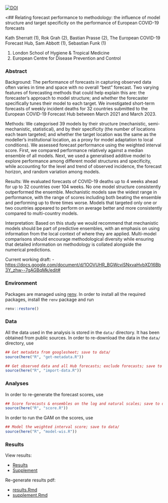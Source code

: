 [![DOI](https://zenodo.org/badge/644420305.svg)](https://doi.org/10.5281/zenodo.14903161)

\<## Relating forecast performance to methodology: the influence of
model structure and target specificity on the performance of European
COVID-19 forecasts

Kath Sherratt (1), Rok Grah (2), Bastian Prasse (2), The European
COVID-19 Forecast Hub, Sam Abbott (1), Sebastian Funk (1)

1)  London School of Hygiene & Tropical Medicine
2)  European Centre for Disease Prevention and Control

### Abstract

Background: The performance of forecasts in capturing observed data
often varies in time and space with no overall “best” forecast. Two
varying features of forecasting methods that could help explain this
are: the forecaster’s approach to model structure; and whether the
forecaster specifically tunes their model to each target. We
investigated short-term forecasts of weekly incident deaths for 32
countries submitted to the European COVID-19 Forecast Hub between March
2021 and March 2023.

Methods: We categorised 39 models by their structure (mechanistic,
semi-mechanistic, statistical), and by their specificity (the number of
locations each team targeted; and whether the target location was the
same as the modeller’s institutional location, as a proxy for model
adaptation to local conditions). We assessed forecast performance using
the weighted interval score. First, we compared performance relatively
against a median ensemble of all models. Next, we used a generalised
additive model to explore performance among different model structures
and specificity, while accounting for the level and trend of observed
incidence, the forecast horizon, and random variation among models.

Results: We evaluated forecasts of COVID-19 deaths up to 4 weeks ahead
for up to 32 countries over 104 weeks. No one model structure
consistently outperformed the ensemble. Mechanistic models saw the
widest range in performance, with the range of scores including both
beating the ensemble and performing up to three times worse. Models that
targeted only one or two countries appeared to perform on average better
and more consistently compared to multi-country models.

Interpretation: Based on this study we would recommend that mechanistic
models should be part of predictive ensembles, with an emphasis on using
information from the local context of where they are applied.
Multi-model comparisons should encourage methodological diversity while
ensuring that detailed information on methodology is collated alongside
the numerical predictions.

Current working draft: -
<https://docs.google.com/document/d/1OOVUHR_BGWcviSNxvaHvbXD16Bb3Y_zhw--7gAGBqMk/edit#>

### Environment

Packages are managed using
[renv](https://rstudio.github.io/renv/articles/renv.html). In order to
install all the required packages, install the `renv` package and run

``` r
renv::restore()
```

### Data

All the data used in the analysis is stored in the `data/` directory. It
has been obtained from public sources. In order to re-download the data
in the `data/` directory, use

``` r
## Get metadata from googlesheet; save to data/
source(here("R", "get-metadata.R"))

## Get observed data and all Hub forecasts; exclude forecasts; save to data/
source(here("R", "import-data.R"))
```

### Analyses

In order to re-generate the forecast scores, use

``` r
## Score forecasts & ensembles on the log and natural scales; save to data/
source(here("R", "score.R"))
```

In order to run the GAM on the scores, use

``` r
## Model the weighted interval score; save to data/
source(here("R", "model-wis.R"))
```

### Results

View results:

- [Results](./report/results.pdf)
- [Supplement](./report/supplement/supplement.pdf)

Re-generate results pdf:

- [results.Rmd](./report/results.Rmd)
- [supplement.Rmd](./report/supplement/supplement.Rmd)
